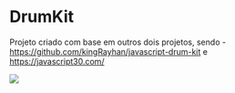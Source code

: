 # DrumKit
Projeto criado com base em outros dois projetos, sendo - https://github.com/kingRayhan/javascript-drum-kit e https://javascript30.com/

<img src=”assets/img/bg2.jpg”>
